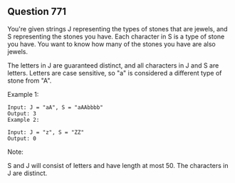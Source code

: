 ## Question 771
You're given strings J representing the types of stones that are jewels, and S representing the stones you have.  Each character in S is a type of stone you have.  You want to know how many of the stones you have are also jewels.

The letters in J are guaranteed distinct, and all characters in J and S are letters. Letters are case sensitive, so "a" is considered a different type of stone from "A".

Example 1:
```
Input: J = "aA", S = "aAAbbbb"
Output: 3
Example 2:
```

```
Input: J = "z", S = "ZZ"
Output: 0
```
Note:

S and J will consist of letters and have length at most 50.
The characters in J are distinct.
